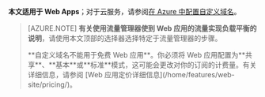 **本文适用于 Web Apps**；对于云服务，请参阅<a href="/documentation/articles/cloud-services-custom-domain-name/\">在 Azure 中配置自定义域名</a>。

> [AZURE.NOTE]
> **有关使用流量管理器使到 Web 应用的流量实现负载平衡的说明**，请使用本文顶部的选择器选择特定于流量管理器的步骤。
> <p>**自定义域名不能用于免费 Web 应用**。你必须将 Web 应用配置为**共享**、**基本**或**标准**模式，这可能会更改对你的订阅的计费量。有关详细信息，请参阅 [Web 应用定价详细信息](/home/features/web-site/pricing/)。

<!---HONumber=71-->